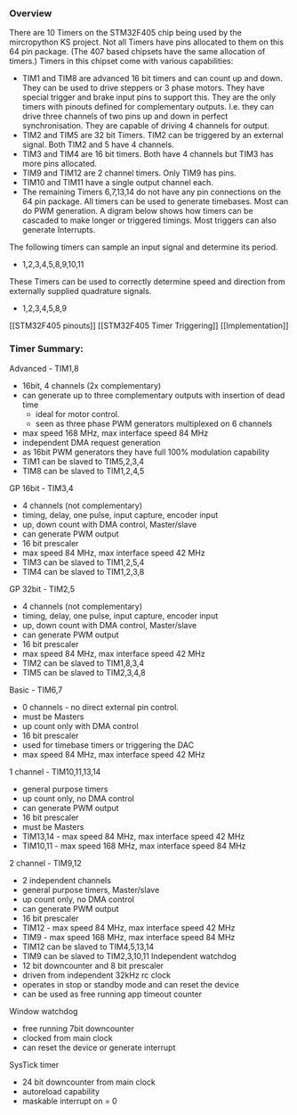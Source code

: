 ### Overview
There are 10 Timers on the STM32F405 chip being used by the mircropython KS project. Not all Timers have pins allocated to them on this 64 pin package. (The 407 based chipsets have the same allocation of timers.)
Timers in this chipset come with various capabilities:
* TIM1 and TIM8 are advanced 16 bit timers and can count up and down. They can be used to drive steppers or 3 phase motors. They have special trigger and brake input pins to support this. They are the only timers with pinouts defined for complementary outputs. I.e. they can drive three channels of two pins up and down in perfect synchronisation. They are capable of driving 4 channels for output.
* TIM2 and TIM5 are 32 bit Timers. TIM2 can be triggered by an external signal. Both TIM2 and 5 have 4 channels.
* TIM3 and TIM4 are 16 bit timers. Both have 4 channels but TIM3 has more pins allocated.
* TIM9 and TIM12 are 2 channel timers. Only TIM9 has pins.
* TIM10 and TIM11 have a single output channel each.
* The remaining Timers 6,7,13,14 do not have any pin connections on the 64 pin package.
All timers can be used to generate timebases. Most can do PWM generation. A digram below shows how timers can be cascaded to make longer or triggered timings. Most triggers can also generate Interrupts.

The following timers can sample an input signal and determine its period.
* 1,2,3,4,5,8,9,10,11

These Timers can be used to correctly determine speed and direction from externally supplied quadrature signals.
* 1,2,3,4,5,8,9

[[STM32F405 pinouts]]
[[STM32F405 Timer Triggering]]
[[Implementation]]

### Timer Summary:
Advanced - TIM1,8
* 16bit, 4 channels (2x complementary)
* can generate up to three complementary outputs with insertion of dead time
  * ideal for motor control.
  * seen as three phase PWM generators multiplexed on 6 channels
* max speed 168 MHz, max interface speed 84 MHz
* independent DMA request generation
* as 16bit PWM generators they have full 100% modulation capability
* TIM1 can be slaved to TIM5,2,3,4
* TIM8 can be slaved to TIM1,2,4,5

GP 16bit - TIM3,4
* 4 channels (not complementary)
* timing, delay, one pulse, input capture, encoder input
* up, down count with DMA control, Master/slave
* can generate PWM output
* 16 bit prescaler
* max speed 84 MHz, max interface speed 42 MHz
* TIM3 can be slaved to TIM1,2,5,4
* TIM4 can be slaved to TIM1,2,3,8

GP 32bit - TIM2,5
* 4 channels (not complementary)
* timing, delay, one pulse, input capture, encoder input
* up, down count with DMA control, Master/slave
* can generate PWM output
* 16 bit prescaler
* max speed 84 MHz, max interface speed 42 MHz
* TIM2 can be slaved to TIM1,8,3,4
* TIM5 can be slaved to TIM2,3,4,8

Basic - TIM6,7
* 0 channels - no direct external pin control.
* must be Masters
* up count only with DMA control
* 16 bit prescaler
* used for timebase timers or triggering the DAC
* max speed 84 MHz, max interface speed 42 MHz

1 channel - TIM10,11,13,14
* general purpose timers
* up count only, no DMA control
* can generate PWM output
* 16 bit prescaler
* must be Masters
* TIM13,14 - max speed 84 MHz, max interface speed 42 MHz
* TIM10,11 - max speed 168 MHz, max interface speed 84 MHz

2 channel - TIM9,12
* 2 independent channels
* general purpose timers, Master/slave
* up count only, no DMA control
* can generate PWM output
* 16 bit prescaler
* TIM12 - max speed 84 MHz, max interface speed 42 MHz
* TIM9 - max speed 168 MHz, max interface speed 84 MHz
* TIM12 can be slaved to TIM4,5,13,14
* TIM9 can be slaved to TIM2,3,10,11
Independent watchdog
* 12 bit downcounter and 8 bit prescaler
* driven from independent 32kHz rc clock
* operates in stop or standby mode and can reset the device
* can be used as free running app  timeout counter

Window watchdog
* free running 7bit downcounter
* clocked from main clock
* can reset the device or generate interrupt

SysTick timer
* 24 bit downcounter from main clock
* autoreload capability
* maskable interrupt on = 0